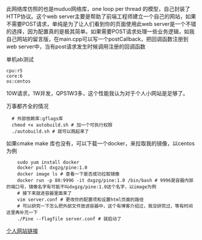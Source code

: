 此网络库仿照的也是muduo网络库，one loop per thread 的模型，自己封装了HTTP协议。这个web server主要是帮助了前端工程师建立一个自己的网站，如果不需要POST请求，单纯是为了让人们看到你的页面使用此web server是一个不错的选择，因为配置真的是极其简单。如果需要POST请求处理一些业务逻辑，如我自己网站的留言版，在main.cpp可以写一个postCallback，把回调函数注册到web server中，当有post请求发生时候调用注册的回调函数

单机ab测试
```
cpu:r5
core:6
os:centos
```
10W请求，1W并发，QPS1W3多，这个性能我认为对于个人小网站是足够了。


万事都齐全的情况
```
  # 外部依赖库:gflags库
  chmod +x autobuild.sh # 加一个可执行权限
  ./autobuild.sh # 就可以跑起来了
```

如果cmake make 库也没有，可以下载一个docker，来拉取我的镜像，以centos为例
```
    sudo yum install docker
    docker pull dxgzg/pine:1.0
    docker image ls # 查看一下是否成功拉取镜像
    docker run -p 80:9996 -it dxgzg/pine:1.0 /bin/bash # 9996是容器内部的端口号，镜像名字有可能不叫dxgzg/pine:1.0这个名字，以image为例
    # 接下来就进容器里面来了
    vim server.conf # 更改你的配置项和设置html页面的路径
    # 可以研究一下怎么把外部文件放进容器中，这个有博客介绍过，我没研究过，等有时间这里再补充一下
    ./Pine --flagfile server.conf # 就启动了
```

<a href="http://dxgzg.site">个人网站链接</a>
